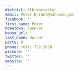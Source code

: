 ```yaml
---
district: 6th-worcester
email: Peter.Durant@mahouse.gov
facebook: ''
first_name: Peter
hometown: Spencer
house_url: ''
last_name: Durant
party: R
phone: (617) 722-2060
picture: ''
twitter: ''
website: ''
---
```

